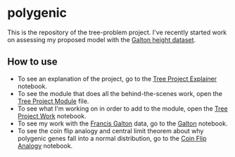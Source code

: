 # polygenic
This is the repository of the tree-problem project. I've recently started work on assessing my proposed model with the [Galton height dataset](https://dataverse.harvard.edu/dataset.xhtml?persistentId=doi:10.7910/DVN/T0HSJ1).

## How to use
* To see an explanation of the project, go to the [Tree Project Explainer](tree_project_explainer.ipynb) notebook. 
* To see the module that does all the behind-the-scenes work, open the [Tree Project Module](tree_problem_0.py) file.
* To see what I'm working on in order to add to the module, open the [Tree Project Work](tree_project_work.ipynb) notebook.
* To see my work with the [Francis Galton](https://en.wikipedia.org/wiki/Francis_Galton) data, go to the [Galton](galton.ipynb) notebook.
* To see the coin flip analogy and central limit theorem about why polygenic genes fall into a normal distribution, go to the [Coin Flip Analogy](coin_flip_analogy.ipynb) notebook.
